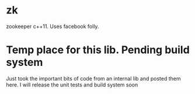 # zk
zookeeper c++11. Uses facebook folly.  

# Temp place for this lib. Pending build system

Just took the important bits of code from an internal lib and
posted them here. I will release the unit tests and build system soon


